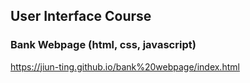 ## User Interface Course

### Bank Webpage (html, css, javascript)
https://jiun-ting.github.io/bank%20webpage/index.html

